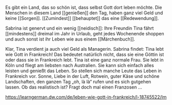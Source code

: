 Es gibt ein Land, das so schön ist, dass selbst Gott dort leben möchte. Die Menschen in diesem Land [[genießen]] den Tag, haben ganz viel Geld und keine [[Sorgen]]. [[Zumindest]] [[behauptet]] das eine [[Redewendung]].
  
Sabrina ist genervt und ein wenig [[neidisch]]: Ihre Freundin Tina fährt [[mindestens]] dreimal im Jahr in Urlaub, geht jedes Wochenende shoppen und auch sonst ist ihr Leben wie aus einem [[Märchenbuch]].

Klar, Tina verdient ja auch viel Geld als Managerin. Sabrina findet: Tina lebt wie Gott in Frankreich! Das bedeutet natürlich nicht, dass sie eine Göttin ist oder dass sie in Frankreich lebt. Tina ist eine ganz normale Frau. Sie lebt in Köln und fliegt am liebsten nach Australien. Sie kann sich einfach alles leisten und genießt das Leben. So stellen sich manche Leute das Leben in Frankreich vor. Sonne, Liebe in der Luft, Rotwein, guter Käse und schöne Landschaften, den ganzen Tag „oh, là là“ rufen und es sich gutgehen lassen. Ob das realistisch ist? Fragt doch mal einen Franzosen …

 https://learngerman.dw.com/de/leben-wie-gott-in-frankreich/l-18745522/lm
